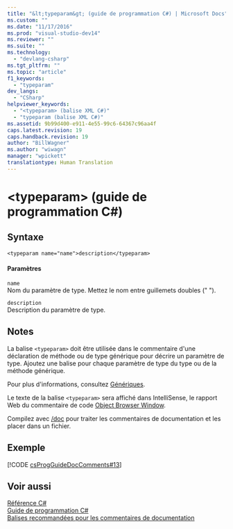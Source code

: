 ```yaml
---
title: "&lt;typeparam&gt; (guide de programmation C#) | Microsoft Docs"
ms.custom: ""
ms.date: "11/17/2016"
ms.prod: "visual-studio-dev14"
ms.reviewer: ""
ms.suite: ""
ms.technology: 
  - "devlang-csharp"
ms.tgt_pltfrm: ""
ms.topic: "article"
f1_keywords: 
  - "typeparam"
dev_langs: 
  - "CSharp"
helpviewer_keywords: 
  - "<typeparam> (balise XML C#)"
  - "typeparam (balise XML C#)"
ms.assetid: 9b99d400-e911-4e55-99c6-64367c96aa4f
caps.latest.revision: 19
caps.handback.revision: 19
author: "BillWagner"
ms.author: "wiwagn"
manager: "wpickett"
translationtype: Human Translation
---
```

# &lt;typeparam&gt; (guide de programmation C#)
## Syntaxe  
  
```  
<typeparam name="name">description</typeparam>  
```  
  
#### Paramètres  
 `name`  
 Nom du paramètre de type.  Mettez le nom entre guillemets doubles \(" "\).  
  
 `description`  
 Description du paramètre de type.  
  
## Notes  
 La balise `<typeparam>` doit être utilisée dans le commentaire d'une déclaration de méthode ou de type générique pour décrire un paramètre de type.  Ajoutez une balise pour chaque paramètre de type du type ou de la méthode générique.  
  
 Pour plus d'informations, consultez [Génériques](../../../csharp/programming-guide/generics/index.md).  
  
 Le texte de la balise `<typeparam>` sera affiché dans IntelliSense, le rapport Web du commentaire de code [Object Browser Window](http://msdn.microsoft.com/fr-fr/3c7f1673-1f0d-41b1-94ca-a3dcfcb82cda).  
  
 Compilez avec [\/doc](../../../csharp/language-reference/compiler-options/doc-compiler-option.md) pour traiter les commentaires de documentation et les placer dans un fichier.  
  
## Exemple  
 [!CODE [csProgGuideDocComments#13](../CodeSnippet/VS_Snippets_VBCSharp/csProgGuideDocComments#13)]  
  
## Voir aussi  
 [Référence C\#](../../../csharp/language-reference/index.md)   
 [Guide de programmation C\#](../../../csharp/programming-guide/index.md)   
 [Balises recommandées pour les commentaires de documentation](../../../csharp/programming-guide/xmldoc/recommended-tags-for-documentation-comments.md)